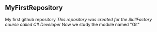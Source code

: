 ## MyFirstRepository
My first github repository 
*This repository was created for the SkillFactory course called C# Developer*
Now we study the module named "Git"
